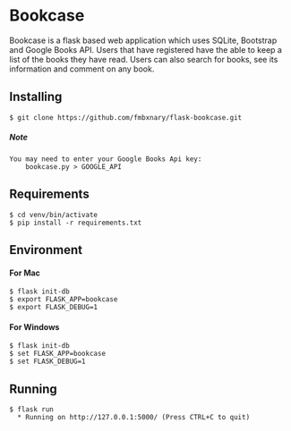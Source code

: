 # Bookcase

Bookcase is a flask based web application which uses SQLite, Bootstrap and Google Books API. Users that have registered have the able to keep a list of the books they have read. Users can also search for books, see its information and comment on any book.

## Installing
    $ git clone https://github.com/fmbxnary/flask-bookcase.git
    
##### Note
    You may need to enter your Google Books Api key:
        bookcase.py > GOOGLE_API
        
## Requirements
    $ cd venv/bin/activate
    $ pip install -r requirements.txt
    
## Environment
#### For Mac
    $ flask init-db
    $ export FLASK_APP=bookcase
    $ export FLASK_DEBUG=1
    
#### For Windows
    $ flask init-db
    $ set FLASK_APP=bookcase
    $ set FLASK_DEBUG=1
    
## Running
    $ flask run
      * Running on http://127.0.0.1:5000/ (Press CTRL+C to quit)
